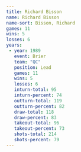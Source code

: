 ```yaml
---
title: Richard Bisson
name: Richard Bisson
name-sort: Bisson, Richard
games: 11
wins: 5
losses: 6
years:
 - year: 1989
   event: Brier
   team: "QC"
   position: Lead
   games: 11
   wins: 5
   losses: 6
   inturn-total: 95
   inturn-percent: 74
   outturn-total: 119
   outturn-percent: 82
   draw-total: 118
   draw-percent: 83
   takeout-total: 96
   takeout-percent: 73
   shots-total: 214
   shots-percent: 79
---
```


